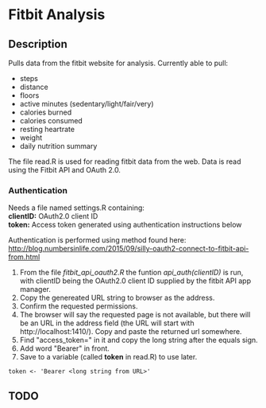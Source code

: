 # Fitbit Analysis

## Description
Pulls data from the fitbit website for analysis. Currently able to pull:
 * steps
 * distance
 * floors
 * active minutes (sedentary/light/fair/very)
 * calories burned
 * calories consumed
 * resting heartrate
 * weight
 * daily nutrition summary

The file read.R is used for reading fitbit data from the web. Data is read using the Fitbit API and OAuth 2.0.

### Authentication
Needs a file named settings.R containing:  
**clientID:** OAuth2.0 client ID  
**token:** Access token generated using authentication instructions below


Authentication is performed using method found here: http://blog.numbersinlife.com/2015/09/silly-oauth2-connect-to-fitbit-api-from.html

1. From the file *fitbit_api_oauth2.R* the funtion *api_auth(clientID)* is run, with clientID being the OAuth2.0 client ID supplied by the fitbit API app manager.
2. Copy the genereated URL string to browser as the address.
3. Confirm the requested permissions.
4. The browser will say the requested page is not available, but there will be an URL in the address field (the URL will start with http://localhost:1410/). Copy and paste the returned url somewhere.
5. Find "access_token=" in it and copy the long string after the equals sign.
6. Add word "Bearer" in front. 
7. Save to a variable (called **token** in read.R) to use later.

```Rscript  
token <- 'Bearer <long string from URL>'
```

## TODO

